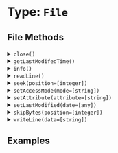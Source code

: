 [comment]: # (Note: This documentation is generated dynamically in the build process.  To modify the contents, change the javadoc on the type class, itself)

# Type: `File`



## File Methods

<details>
<summary><code>close()</code></summary>
Closes either the read or write stream
</details>
<details>
<summary><code>getLastModifedTime()</code></summary>
Retrieves the last modified time of a file
</details>
<details>
<summary><code>info()</code></summary>
Returns a struct of file information.

Different values are returned for FileInfo and GetFileInfo
</details>
<details>
<summary><code>readLine()</code></summary>
Returns the next line from the file object stream
</details>
<details>
<summary><code>seek(position=[integer])</code></summary>
Moves the buffer cursor position forward the number of characters specified by the position argument

 Arguments:

| Argument | Type | Required | Default |
|----------|------|----------|---------|
| `position` | `integer` | `true` | `` |


</details>
<details>
<summary><code>setAccessMode(mode=[string])</code></summary>
Sets the Posix permissions on a file

 Arguments:

| Argument | Type | Required | Default |
|----------|------|----------|---------|
| `mode` | `string` | `true` | `` |


</details>
<details>
<summary><code>setAttribute(attribute=[string])</code></summary>
Sets a file access attribute

 Arguments:

| Argument | Type | Required | Default |
|----------|------|----------|---------|
| `attribute` | `string` | `true` | `` |


</details>
<details>
<summary><code>setLastModified(date=[any])</code></summary>
Sets the last modified time of a file

 Arguments:

| Argument | Type | Required | Default |
|----------|------|----------|---------|
| `date` | `any` | `true` | `` |


</details>
<details>
<summary><code>skipBytes(position=[integer])</code></summary>
Moves the buffer cursor position forward the number of characters specified by the position argument

 Arguments:

| Argument | Type | Required | Default |
|----------|------|----------|---------|
| `position` | `integer` | `true` | `` |


</details>
<details>
<summary><code>writeLine(data=[string])</code></summary>
Writes a line of data to a file

 Arguments:

| Argument | Type | Required | Default |
|----------|------|----------|---------|
| `data` | `string` | `true` | `` |


</details>


## Examples
